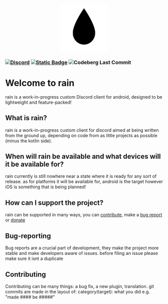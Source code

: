 <div align="center">
	<img height="150" alt="Rain logo" src="https://raw.githubusercontent.com/ra1ncord/ra1n/refs/heads/main/ra1n-temp.png" />
</div>
 
### [![Discord](https://img.shields.io/discord/1368145952266911755?logo=discord&logoColor=%23ffffffff&color=%231D88CF&link=https%3A%2F%2Fdiscord.gg%2F6cN7wKa8gp)](https://discord.gg/6cN7wKa8gp) [![Static Badge](https://img.shields.io/badge/kofi-cocobo1-%23FF6433?style=flat&logo=ko-fi&labelColor=%23ffffff)](https://www.ko-fi.com/cocobo1) ![Codeberg Last Commit](https://img.shields.io/gitea/last-commit/raincord/rain?gitea_url=https%3A%2F%2Fwww.codeberg.org&logo=codeberg&logoColor=%23ffffffff)

# Welcome to **rain**
rain is a work-in-progress custom Discord client for android, designed to be lightweight and feature-packed!

## What is rain?
rain is a work-in-progress custom client for discord aimed at being written from the ground up, depending on code from as little projects as possible (minus the kotlin side).

## When will rain be available and what devices will it be available for?
rain currently is still nowhere near a state where it is ready for any sort of release. as for platforms it will be available for, android is the target however iOS is something that is being planned!

## How can I support the project?
rain can be supported in many ways, you can [contribute](#Contributing), make a [bug report](#Bug-reporting) or [donate](https://www.ko-fi.com/cocobo1)

## Bug-reporting
Bug reports are a crucial part of development, they make the project more stable and make developers aware of issues. before filing an issue please make sure it isnt a duplicate

## Contributing
Contributing can be many things: a bug fix, a new plugin, translation. git commits are made in the layout of: category(target): what you did e.g. "made #### be #####"
